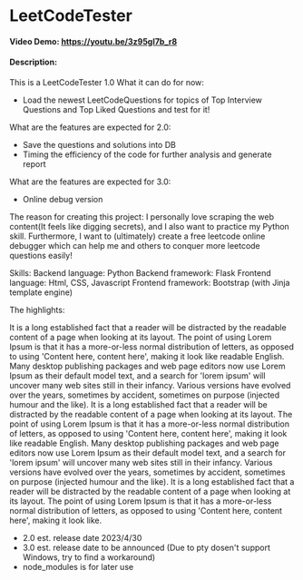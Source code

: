 # LeetCodeTester
#### Video Demo: https://youtu.be/3z95gI7b_r8
#### Description:
This is a LeetCodeTester 1.0
What it can do for now:
* Load the newest LeetCodeQuestions for topics of Top Interview Questions and Top Liked Questions and test for it!

What are the features are expected for 2.0:
* Save the questions and solutions into DB
* Timing the efficiency of the code for further analysis and generate report

What are the features are expected for 3.0:
* Online debug version

The reason for creating this project:
I personally love scraping the web content(It feels like digging secrets), and I also want to practice my Python skill. Furthermore, I want to (ultimately) create a free leetcode online debugger which can help me and others to conquer more leetcode questions easily!

Skills:
Backend language: Python
Backend framework: Flask
Frontend language: Html, CSS, Javascript
Frontend framework: Bootstrap
(with Jinja template engine)

The highlights:


It is a long established fact that a reader will be distracted by the readable content of a page when looking at its layout. The point of using Lorem Ipsum is that it has a more-or-less normal distribution of letters, as opposed to using 'Content here, content here', making it look like readable English. Many desktop publishing packages and web page editors now use Lorem Ipsum as their default model text, and a search for 'lorem ipsum' will uncover many web sites still in their infancy. Various versions have evolved over the years, sometimes by accident, sometimes on purpose (injected humour and the like).
It is a long established fact that a reader will be distracted by the readable content of a page when looking at its layout. The point of using Lorem Ipsum is that it has a more-or-less normal distribution of letters, as opposed to using 'Content here, content here', making it look like readable English. Many desktop publishing packages and web page editors now use Lorem Ipsum as their default model text, and a search for 'lorem ipsum' will uncover many web sites still in their infancy. Various versions have evolved over the years, sometimes by accident, sometimes on purpose (injected humour and the like).
It is a long established fact that a reader will be distracted by the readable content of a page when looking at its layout. The point of using Lorem Ipsum is that it has a more-or-less normal distribution of letters, as opposed to using 'Content here, content here', making it look like.

* 2.0 est. release date 2023/4/30
* 3.0 est. release date to be announced (Due to pty dosen't support Windows, try to find a workaround)
* node_modules is for later use